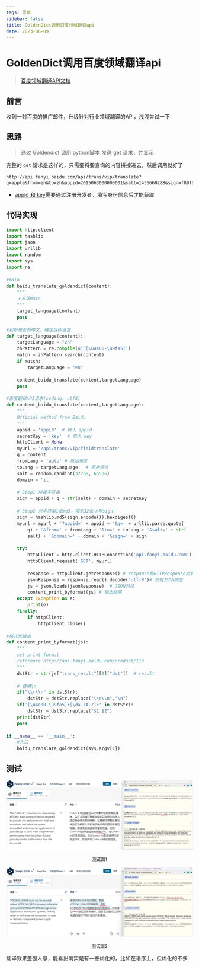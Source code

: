 ```yaml
---
tags: 思维
sidebar: false
title: GoldenDict调用百度领域翻译api
date: 2023-06-09
---
```

# GoldenDict调用百度领域翻译api

>[百度领域翻译API文档](http://api.fanyi.baidu.com/product/113)

## 前言

收到一封百度的推广邮件，升级针对行业领域翻译的API，浅浅尝试一下


## 思路

> 通过 Goldendict 调用 python脚本 发送 get 请求，并显示

完整的 `get` 请求是这样的，只需要将要查询的内容拼接进去，然后调用就好了
```url
http://api.fanyi.baidu.com/api/trans/vip/translate?q=apple&from=en&to=zh&appid=2015063000000001&salt=1435660288&sign=f89f9594663708c1605f3d736d01d2d4
```
- [appid 和 key](http://api.fanyi.baidu.com/manage/developer)需要通过注册开发者，填写身份信息后才能获取

## 代码实现

```python
import http.client
import hashlib
import json
import urllib
import random
import sys
import re

#main
def baidu_translate_goldendict(content):
    """
    主方法main
    """
    target_language(content)
    pass

#判断是否有中文，确定目标语言
def target_language(content):
    targetLanguage = "zh"
    zhPattern = re.compile(u'^[\u4e00-\u9fa5]')
    match = zhPattern.search(content)
    if match:
        targetLanguage = "en"
        
    content_baidu_translate(content,targetLanguage)
    pass

#百度翻译API请求(coding: utf8)
def content_baidu_translate(content,targetLanguage):
    """
    Official method from Baidu
    """
    appid = 'appid'  # 填入 appid 
    secretKey = 'key'  # 填入 key
    httpClient = None
    myurl = '/api/trans/vip/fieldtranslate'
    q = content
    fromLang = 'auto' # 原始语言
    toLang = targetLanguage   # 原始语言
    salt = random.randint(32768, 65536)
    domain = 'it'

    # Step1 拼接字符串
    sign = appid + q + str(salt) + domain + secretKey

    # Step2 对字符串1做md5，得到32位小写sign
    sign = hashlib.md5(sign.encode()).hexdigest()
    myurl = myurl + '?appid=' + appid + '&q=' + urllib.parse.quote(
        q) + '&from=' + fromLang + '&to=' + toLang + '&salt=' + str(
        salt) + '&domain=' + domain + '&sign=' + sign
 
    try:
        httpClient = http.client.HTTPConnection('api.fanyi.baidu.com')
        httpClient.request('GET', myurl)
        
        response = httpClient.getresponse() # response是HTTPResponse对象
        jsonResponse = response.read().decode("utf-8")# 获取JSON响应
        js = json.loads(jsonResponse)  # JSON转换
        content_print_byformat(js) # 输出结果
    except Exception as e:
        print(e)
    finally:
        if httpClient:
            httpClient.close()

#格式化输出
def content_print_byformat(js):
    """
    set print format
    reference http://api.fanyi.baidu.com/product/113
    """
    dstStr = str(js["trans_result"][0]["dst"])  # result
    
    # 替换\n
    if("\\r\\n" in dstStr):
        dstStr = dstStr.replace("\\r\\n","\n")
    if('[\u4e00-\u9fa5]+[\da-zA-Z]+' in dstStr):
        dstStr = dstStr.replace("$1 $2")
    print(dstStr)
    pass

if __name__ == '__main__':
    #入口
    baidu_translate_goldendict(sys.argv[1])
```

## 测试

![](assets/20230609165442483.png)
<center style="font-size: 12px;">测试图1</center>


![](assets/20230609165331219.png)
<center style="font-size: 12px;">测试图2</center>

翻译效果差强人意，能看出确实是有一些优化的，比如在语序上，但优化的不多